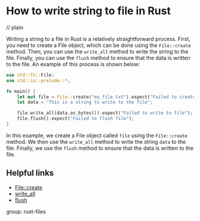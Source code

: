 # How to write string to file in Rust
// plain

Writing a string to a file in Rust is a relatively straightforward process. First, you need to create a File object, which can be done using the `File::create` method. Then, you can use the `write_all` method to write the string to the file. Finally, you can use the `flush` method to ensure that the data is written to the file. An example of this process is shown below:
```rust
use std::fs::File;
use std::io::prelude::*;

fn main() {
    let mut file = File::create("my_file.txt").expect("Failed to create file");
    let data = "This is a string to write to the file";

    file.write_all(data.as_bytes()).expect("Failed to write to file");
    file.flush().expect("Failed to flush file");
}
```
In this example, we create a File object called `file` using the `File::create` method. We then use the `write_all` method to write the string `data` to the file. Finally, we use the `flush` method to ensure that the data is written to the file.

## Helpful links
- [File::create](https://doc.rust-lang.org/std/fs/struct.File.html#method.create)
- [write_all](https://doc.rust-lang.org/std/io/trait.Write.html#method.write_all)
- [flush](https://doc.rust-lang.org/std/io/trait.Write.html#method.flush)

group: rust-files
